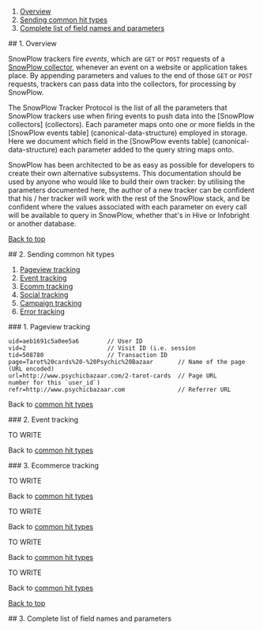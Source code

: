 <a name="top" />

1. [Overview](#overview)
2. [Sending common hit types](#common)
3. [Complete list of field names and parameters](#allparams)


<a name="overview" />
## 1. Overview

SnowPlow trackers fire _events_, which are `GET` or `POST` requests of a [SnowPlow collector](collectors), whenever an event on a website or application takes place. By appending parameters and values to the end of those `GET` or `POST` requests, trackers can pass data into the collectors, for processing by SnowPlow. 

The SnowPlow Tracker Protocol is the list of all the parameters that SnowPlow trackers use when firing events to push data into the [SnowPlow collectors] (collectors). Each parameter maps onto one or more fields in the [SnowPlow events table] (canonical-data-structure) employed in storage. Here we document which field in the [SnowPlow events table] (canonical-data-structure) each parameter added to the query string maps onto. 

SnowPlow has been architected to be as easy as possible for developers to create their own alternative subsystems. This documentation should be used by anyone who would like to build their own tracker: by utilising the parameters documented here, the author of a new tracker can be confident that his / her tracker will work with the rest of the SnowPlow stack, and be confident where the values associated with each parameter on every call will be available to query in SnowPlow, whether that's in Hive or Infobright or another database.

[Back to top](#top)

<a name="common" />
## 2. Sending common hit types

1. [Pageview tracking](#pageview)
2. [Event tracking](#event)
3. [Ecomm tracking](#ecomm)
4. [Social tracking](#social)
5. [Campaign tracking](#campaign)
6. [Error tracking](#error)

<a name="pageview" />
### 1. Pageview tracking


	uid=aeb1691c5a0ee5a6        // User ID
	vid=2                       // Visit ID (i.e. session 
	tid=508780					// Transaction ID
	page=Tarot%20cards%20-%20Psychic%20Bazaar       // Name of the page (URL encoded)
	url=http://www.psychicbazaar.com/2-tarot-cards  // Page URL
	number for this `user_id`)
	refr=http://www.psychicbazaar.com               // Referrer URL


Back to [common hit types](#common)

<a name="event" />
### 2. Event tracking

TO WRITE

Back to [common hit types](#common)

<a name="ecomm" />
### 3. Ecommerce tracking 

TO WRITE

Back to [common hit types](#common)

<a name="social" />
TO WRITE

Back to [common hit types](#common)

<a name="campaign" />
TO WRITE

Back to [common hit types](#common)

<a name="error" />
TO WRITE

Back to [common hit types](#common)

[Back to top](#top)

<a name="allparams" />
## 3. Complete list of field names and parameters



[events-table]: https://github.com/snowplow/snowplow/wiki/canonical-data-structure